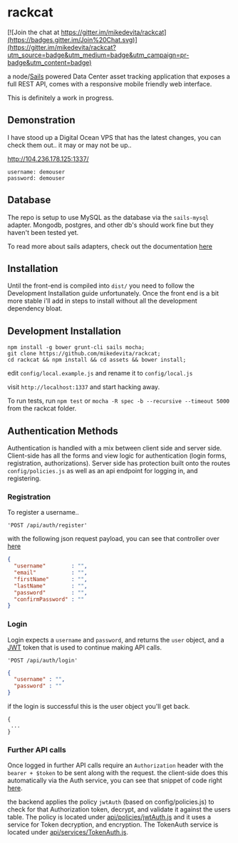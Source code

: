 # rackcat

[![Join the chat at https://gitter.im/mikedevita/rackcat](https://badges.gitter.im/Join%20Chat.svg)](https://gitter.im/mikedevita/rackcat?utm_source=badge&utm_medium=badge&utm_campaign=pr-badge&utm_content=badge)

a node/[Sails](http://sailsjs.org) powered Data Center asset tracking application that exposes a full REST API, comes with a responsive mobile friendly web interface.

This is definitely a work in progress.

## Demonstration
I have stood up a Digital Ocean VPS that has the latest changes, you can check them out.. it may or may not be up..

http://104.236.178.125:1337/

```
username: demouser
password: demouser
```

## Database
The repo is setup to use MySQL as the database via the `sails-mysql` adapter. Mongodb, postgres, and other db's should work fine but they haven't been tested yet.

To read more about sails adapters, check out the documentation [here](http://sailsjs.org/#!/documentation/concepts/extending-sails/Adapters/adapterList.html)


## Installation
Until the front-end is compiled into `dist/` you need to follow the Development Installation guide unfortunately. Once the front end is a bit more stable i'll add
in steps to install without all the development dependency bloat.

## Development Installation

```shell
npm install -g bower grunt-cli sails mocha;
git clone https://github.com/mikedevita/rackcat;
cd rackcat && npm install && cd assets && bower install;
```

edit `config/local.example.js` and rename it to `config/local.js`

visit `http://localhost:1337` and start hacking away.

To run tests, run `npm test` or `mocha -R spec -b --recursive --timeout 5000` from the rackcat folder.


## Authentication Methods
Authentication is handled with a mix between client side and server side. Client-side has all the forms and view logic for authentication (login forms, registration, authorizations). Server side has protection built onto the routes `config/policies.js` as well as an api endpoint for logging in, and registering.

### Registration
To register a username..

```
'POST /api/auth/register'
```
with the following json request payload, you can see that controller over [here](https://github.com/mikedevita/rackcat/blob/master/api/controllers/AuthController.js#L40)

```json
{
  "username"        : "",
  "email"           : "",
  "firstName"       : "",
  "lastName"        : "",
  "password"        : "",
  "confirmPassword" : ""
}
```

### Login
Login expects a `username` and `password`, and returns the `user` object, and a [JWT]() token that is used to continue making API calls.

```
'POST /api/auth/login'
```

```json
{
  "username" : "",
  "password" : ""
}
```

if the login is successful this is the user object you'll get back.

```
{
 ...
}
```

### Further API calls
Once logged in further API calls require an `Authorization` header with the `bearer + $token` to be sent along with the request. the client-side does this automatically via the Auth service, you can see that snippet of code right [here](https://github.com/mikedevita/rackcat/blob/master/assets/src/common/services/auth.js#L37-L39).

the backend applies the policy `jwtAuth` (based on config/policies.js) to check for that Authorization token, decrypt, and validate it against the users table. The policy is located under [api/policies/jwtAuth.js](https://github.com/mikedevita/rackcat/blob/master/api/policies/jwtAuth.js) and it uses a service for Token decryption, and encryption. The TokenAuth service is located under  [api/services/TokenAuth.js](https://github.com/mikedevita/rackcat/blob/master/api/services/TokenAuth.js).
